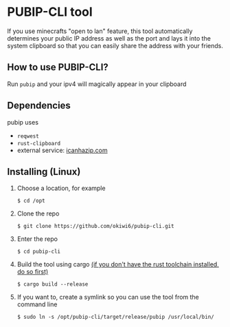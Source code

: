 # PUBIP-CLI tool

If you use minecrafts "open to lan" feature, this tool automatically determines your
public IP address as well as the port and lays it into the system clipboard so that you can easily share the address with your friends.

## How to use PUBIP-CLI?

Run `pubip` and your ipv4 will magically appear in your clipboard

## Dependencies

pubip uses

- `reqwest`
- `rust-clipboard`
- external service: [icanhazip.com](https://icanhazip.com)

## Installing (Linux)

1.  Choose a location, for example

    `$ cd /opt`

2.  Clone the repo

    `$ git clone https://github.com/okiwi6/pubip-cli.git`

3.  Enter the repo

    `$ cd pubip-cli`

4.  Build the tool using cargo [(if you don't have the rust toolchain installed, do so first)](https://www.rust-lang.org/tools/install)

    `$ cargo build --release`

5.  If you want to, create a symlink so you can use the tool from the command line

    `$ sudo ln -s /opt/pubip-cli/target/release/pubip /usr/local/bin/`
